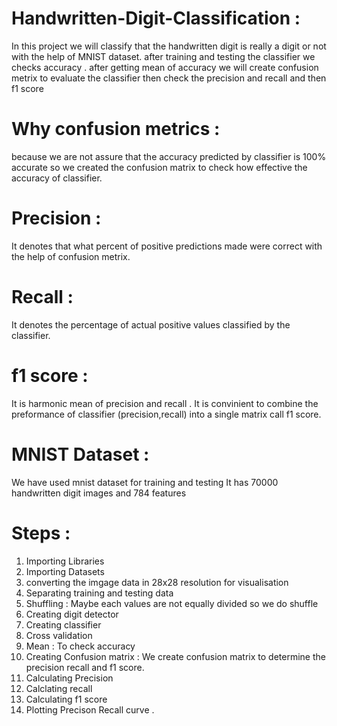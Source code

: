 # Handwritten-Digit-Classification :
In this project we will classify that the handwritten digit is really a digit or not with the help of MNIST dataset.
after training and testing the classifier we checks accuracy .
after getting mean of accuracy we will create confusion metrix to evaluate the classifier
then check the precision and recall 
and then f1 score
# Why confusion metrics :
 because we are not assure that the accuracy predicted by classifier is 100% accurate so we created the confusion matrix to check how effective the accuracy of classifier.
 # Precision :
 It denotes that what percent of positive predictions made were correct with the help of confusion metrix.
 # Recall :
  It denotes the percentage of actual positive values classified by the classifier.
  # f1 score : 
   It is harmonic mean of precision and recall . It is convinient to combine the preformance of classifier (precision,recall) into a single matrix call f1 score.
# MNIST Dataset : 
 We have used mnist dataset for training and testing 
 It has 70000 handwritten digit images and 784 features
  # Steps :
  1. Importing Libraries
  2. Importing Datasets
  3. converting the imgage data in 28x28 resolution for visualisation
  4. Separating training and testing data
  5. Shuffling : Maybe each values are not equally divided so we do shuffle
  6. Creating digit detector 
  7. Creating classifier 
  8. Cross validation
  9. Mean : To check accuracy
  10. Creating Confusion matrix : We create confusion matrix to determine the precision recall and f1 score.
  11. Calculating Precision
  12. Calclating recall
  13. Calculating f1 score
  14. Plotting Precison Recall curve .
  
    
